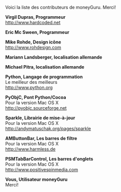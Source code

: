 Voici la liste des contributeurs de moneyGuru. Merci!

**Virgil Dupras, Programmeur**<br/>
<http://www.hardcoded.net>

**Eric Mc Sween, Programmeur**

**Mike Rohde, Design icône**<br/>
<http://www.rohdesign.com>

**Mariann Landsberger, localisation allemande**

**Michael Pitra, localisation allemande**

**Python, Langage de programmation**<br/>
Le meilleur des meilleurs<br/>
<http://www.python.org>

**PyObjC, Pont Python/Cocoa**<br/>
Pour la version Mac OS X<br/>
<http://pyobjc.sourceforge.net>

**Sparkle, Librairie de mise-à-jour**<br/>
Pour la version Mac OS X<br/>
<http://andymatuschak.org/pages/sparkle>

**AMButtonBar, Les barres de filtre**<br/>
Pour la version Mac OS X<br/>
<http://www.harmless.de>

**PSMTabBarControl, Les barres d'onglets**<br/>
Pour la version Mac OS X<br/>
<http://www.positivespinmedia.com>

**Vous, Utilisateur moneyGuru**<br/>
Merci!
